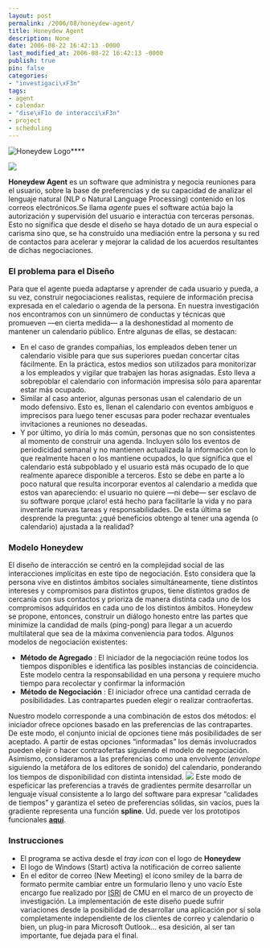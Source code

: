 ```yaml
---
layout: post
permalink: /2006/08/honeydew-agent/
title: Honeydew Agent
description: None
date: 2006-08-22 16:42:13 -0000
last_modified_at: 2006-08-22 16:42:13 -0000
publish: true
pin: false
categories:
- "investigaci\xF3n"
tags:
- agent
- calendar
- "dise\xF1o de interacci\xF3n"
- project
- scheduling
---
```

![Honeydew Logo](http://web.archive.org/web/20061013125929/http://herbertspencer.net/wp/wp-content/uploads/2006/08/honeydew_logo_small.jpg)****

[![](http://herbertspencer.net/wp-content/uploads/2006/08/honeydew_logo_small1.png)](http://herbertspencer.net/wp-content/uploads/2006/08/honeydew_logo_small1.png)

**Honeydew Agent** es un software que administra y negocia reuniones para el usuario, sobre la base de preferencias y de su capacidad de analizar el lenguaje natural (NLP o Natural Language Processing) contenido en los correos electrónicos.Se llama _agente_ pues el software actúa bajo la autorización y supervisión del usuario e interactúa con terceras personas. Esto no significa que desde el diseño se haya dotado de un aura especial o carisma sino que, se ha construído una mediación entre la persona y su red de contactos para acelerar y mejorar la calidad de los acuerdos resultantes de dichas negociaciones.

### El problema para el Diseño

Para que el agente pueda adaptarse y aprender de cada usuario y pueda, a su vez, construir negociaciones realistas, requiere de información precisa expresada en el caledario o agenda de la persona. En nuestra investigación nos encontramos con un sinnúmero de conductas y técnicas que promueven —en cierta medida— a la deshonestidad al momento de mantener un calendario público. Entre algunas de ellas, se destacan:

* En el caso de grandes compañias, los empleados deben tener un calendario visible para que sus superiores puedan concertar citas fácilmente. En la práctica, estos medios son utilizados para monitorizar a los empleados y vigilar que trabajen las horas asignadas. Esto lleva a sobrepoblar el calendario con información impresisa sólo para aparentar estar más ocupado.
* Similar al caso anterior, algunas personas usan el calendario de un modo defensivo. Esto es, llenan el calendario con eventos ambiguos e imprecisos para luego tener escusas para poder rechazar eventuales invitaciones a reuniones no deseadas.
* Y por último, yo diría lo más común, personas que no son consistentes al momento de construir una agenda. Incluyen sólo los eventos de periodicidad semanal y no mantienen actualizada la información con lo que realmente hacen o los mantiene ocupados, lo que significa que el calendario está subpoblado y el usuario está más ocupado de lo que realmente aparece disponible a terceros. Esto se debe en parte a lo poco natural que resulta incorporar eventos al calendario a medida que estos van apareciendo: el usuario no quiere —ni debe— ser esclavo de su software porque ¡claro! está hecho para facilitarle la vida y no para inventarle nuevas tareas y responsabilidades. De esta última se desprende la pregunta: ¿qué beneficios obtengo al tener una agenda (o calendario) ajustada a la realidad?

### Modelo Honeydew

El diseño de interacción se centró en la complejidad social de las interacciones implícitas en este tipo de negociación. Esto considera que la persona vive en distintos ámbitos sociales simultáneamente, tiene distintos intereses y compromisos para distintos grupos, tiene distintos grados de cercanía con sus contactos y prioriza de manera distinta cada uno de los compromisos adquiridos en cada uno de los distintos ámbitos. Honeydew se propone, entonces, construir un diálogo honesto entre las partes que minimize la candidad de mails (ping-pong) para llegar a un acuerdo multilateral que sea de la máxima conveniencia para todos. Algunos modelos de negociación existentes:

* **Método de Agregado** : El iniciador de la negociación reúne todos los tiempos disponibles e identifica las posibles instancias de coincidencia. Este modelo centra la responsabilidad en una persona y requiere mucho tiempo para recolectar y confirmar la información
* **Método de Negociación** : El iniciador ofrece una cantidad cerrada de posibilidades. Las contrapartes pueden elegir o realizar contraofertas.

Nuestro modelo corresponde a una combinación de estos dos métodos: el iniciador ofrece opciones basado en las preferencias de las contrapartes. De este modo, el conjunto inicial de opciones tiene más posibilidades de ser aceptado. A partir de estas opciones “informadas” los demás involucrados pueden elejir o hacer contraofertas siguiendo el modelo de negociación. Asimismo, consideramos a las preferencias como una envolvente (_envelope_ siguiendo la metáfora de los editores de sonido) del calendario, ponderando los tiempos de disponibilidad con distinta intensidad. [![](http://herbertspencer.net/wp-content/uploads/2006/08/screenshot_preferences11.jpg)](http://herbertspencer.net/wp-content/uploads/2006/08/screenshot_preferences11.jpg) Este modo de espeficicar las preferencias a través de gradientes permite desarrollar un lenguaje visual consistente a lo largo del software para expresar “calidades de tiempos” y garantiza el seteo de preferencias sólidas, sin vacíos, pues la gradiente representa una función **spline**. Ud. puede ver los prototipos funcionales [**aquí**](http://web.archive.org/web/20061013125929/http://www.herbertspencer.net/projects/honeydew/).

### Instrucciones

* El programa se activa desde el _tray icon_ con el logo de **Honeydew**
* El logo de Windows (Start) activa la notificación de correo saliente
* En el editor de correo (New Meeting) el ícono smiley de la barra de formato permite cambiar entre un formulario lleno y uno vacío
Este encargo fue realizado por [ISRI](http://web.archive.org/web/20061013125929/http://www.isri.cmu.edu/index.jsp "Institute for Software Research International") de CMU en el marco de un proyecto de investigación. La implementación de este diseño puede sufrir variaciones desde la posibilidad de desarrollar una aplicación por sí sola completamente independiente de los clientes de correo y calendario o bien, un plug-in para Microsoft Outlook… esa desición, al ser tan importante, fue dejada para el final.
